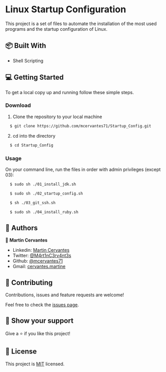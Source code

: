 # Linux Startup Configuration

This project is a set of files to automate the installation of the most used programs and the startup configuration of Linux.

## :package: Built With

- Shell Scripting

## :computer: Getting Started

To get a local copy up and running follow these simple steps.

### Download

1) Clone the repository to your local machine

```sh
  $ git clone https://github.com/mcervantes71/Startup_Config.git
```

2) cd into the directory

```sh
  $ cd Startup_Config
```

### Usage

On your command line, run the files in order with admin privileges (except 03): 

```sh
  $ sudo sh ./01_install_jdk.sh
```

```sh
  $ sudo sh ./02_startup_config.sh
```

```sh
  $ sh ./03_git_ssh.sh
```

```sh
  $ sudo sh ./04_install_ruby.sh
```

## :busts_in_silhouette: Authors

👤 **Martin Cervantes**

- Linkedin: [Martin Cervantes](https://www.linkedin.com/in/cervantesmartin/)
- Twitter: [@M4rt1nC3rv4nt3s](https://twitter.com/M4rt1nC3rv4nt3s)
- Github: [@mcervantes71](https://github.com/mcervantes71)
- Gmail: [cervantes.martine](mailto:cervantes.martine@gmail.com)

## 🤝 Contributing

Contributions, issues and feature requests are welcome!

Feel free to check the [issues page](../../issues).

## :star2: Show your support

Give a ⭐️ if you like this project!

## 📝 License

This project is [MIT](lic.url) licensed.
